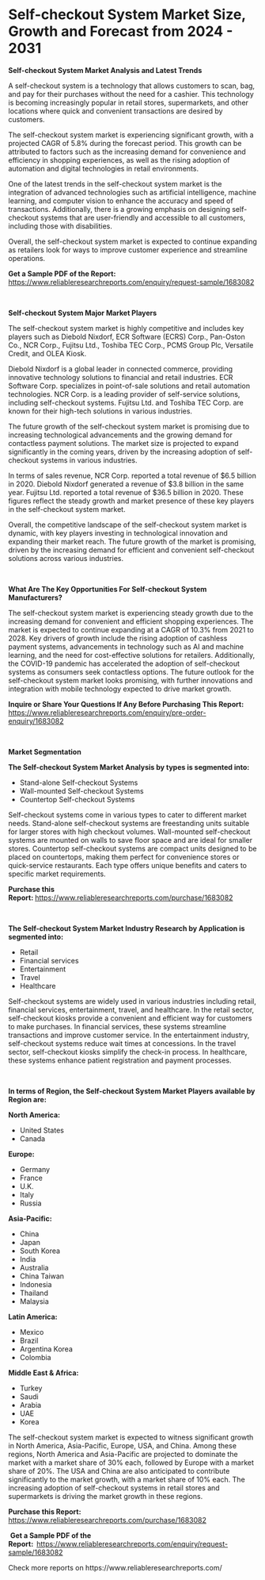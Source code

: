 <p><h1>Self-checkout System Market Size, Growth and Forecast from 2024 - 2031</h1></p><p><strong>Self-checkout System Market Analysis and Latest Trends</strong></p>
<p><p>A self-checkout system is a technology that allows customers to scan, bag, and pay for their purchases without the need for a cashier. This technology is becoming increasingly popular in retail stores, supermarkets, and other locations where quick and convenient transactions are desired by customers.</p><p>The self-checkout system market is experiencing significant growth, with a projected CAGR of 5.8% during the forecast period. This growth can be attributed to factors such as the increasing demand for convenience and efficiency in shopping experiences, as well as the rising adoption of automation and digital technologies in retail environments.</p><p>One of the latest trends in the self-checkout system market is the integration of advanced technologies such as artificial intelligence, machine learning, and computer vision to enhance the accuracy and speed of transactions. Additionally, there is a growing emphasis on designing self-checkout systems that are user-friendly and accessible to all customers, including those with disabilities.</p><p>Overall, the self-checkout system market is expected to continue expanding as retailers look for ways to improve customer experience and streamline operations.</p></p>
<p><strong>Get a Sample PDF of the Report:&nbsp;</strong> <a href="https://www.reliableresearchreports.com/enquiry/request-sample/1683082">https://www.reliableresearchreports.com/enquiry/request-sample/1683082</a></p>
<p>&nbsp;</p>
<p><strong>Self-checkout System Major Market Players</strong></p>
<p><p>The self-checkout system market is highly competitive and includes key players such as Diebold Nixdorf, ECR Software (ECRS) Corp., Pan-Oston Co., NCR Corp., Fujitsu Ltd., Toshiba TEC Corp., PCMS Group Plc, Versatile Credit, and OLEA Kiosk. </p><p>Diebold Nixdorf is a global leader in connected commerce, providing innovative technology solutions to financial and retail industries. ECR Software Corp. specializes in point-of-sale solutions and retail automation technologies. NCR Corp. is a leading provider of self-service solutions, including self-checkout systems. Fujitsu Ltd. and Toshiba TEC Corp. are known for their high-tech solutions in various industries.</p><p>The future growth of the self-checkout system market is promising due to increasing technological advancements and the growing demand for contactless payment solutions. The market size is projected to expand significantly in the coming years, driven by the increasing adoption of self-checkout systems in various industries.</p><p>In terms of sales revenue, NCR Corp. reported a total revenue of $6.5 billion in 2020. Diebold Nixdorf generated a revenue of $3.8 billion in the same year. Fujitsu Ltd. reported a total revenue of $36.5 billion in 2020. These figures reflect the steady growth and market presence of these key players in the self-checkout system market.</p><p>Overall, the competitive landscape of the self-checkout system market is dynamic, with key players investing in technological innovation and expanding their market reach. The future growth of the market is promising, driven by the increasing demand for efficient and convenient self-checkout solutions across various industries.</p></p>
<p>&nbsp;</p>
<p><strong>What Are The Key Opportunities For Self-checkout System Manufacturers?</strong></p>
<p><p>The self-checkout system market is experiencing steady growth due to the increasing demand for convenient and efficient shopping experiences. The market is expected to continue expanding at a CAGR of 10.3% from 2021 to 2028. Key drivers of growth include the rising adoption of cashless payment systems, advancements in technology such as AI and machine learning, and the need for cost-effective solutions for retailers. Additionally, the COVID-19 pandemic has accelerated the adoption of self-checkout systems as consumers seek contactless options. The future outlook for the self-checkout system market looks promising, with further innovations and integration with mobile technology expected to drive market growth.</p></p>
<p><strong>Inquire or Share Your Questions If Any Before Purchasing This Report:</strong> <a href="https://www.reliableresearchreports.com/enquiry/pre-order-enquiry/1683082">https://www.reliableresearchreports.com/enquiry/pre-order-enquiry/1683082</a></p>
<p>&nbsp;</p>
<p><strong>Market Segmentation</strong></p>
<p><strong>The Self-checkout System Market Analysis by types is segmented into:</strong></p>
<p><ul><li>Stand-alone Self-checkout Systems</li><li>Wall-mounted Self-checkout Systems</li><li>Countertop Self-checkout Systems</li></ul></p>
<p><p>Self-checkout systems come in various types to cater to different market needs. Stand-alone self-checkout systems are freestanding units suitable for larger stores with high checkout volumes. Wall-mounted self-checkout systems are mounted on walls to save floor space and are ideal for smaller stores. Countertop self-checkout systems are compact units designed to be placed on countertops, making them perfect for convenience stores or quick-service restaurants. Each type offers unique benefits and caters to specific market requirements.</p></p>
<p><strong>Purchase this Report:&nbsp;</strong><a href="https://www.reliableresearchreports.com/purchase/1683082">https://www.reliableresearchreports.com/purchase/1683082</a></p>
<p>&nbsp;</p>
<p><strong>The Self-checkout System Market Industry Research by Application is segmented into:</strong></p>
<p><ul><li>Retail</li><li>Financial services</li><li>Entertainment</li><li>Travel</li><li>Healthcare</li></ul></p>
<p><p>Self-checkout systems are widely used in various industries including retail, financial services, entertainment, travel, and healthcare. In the retail sector, self-checkout kiosks provide a convenient and efficient way for customers to make purchases. In financial services, these systems streamline transactions and improve customer service. In the entertainment industry, self-checkout systems reduce wait times at concessions. In the travel sector, self-checkout kiosks simplify the check-in process. In healthcare, these systems enhance patient registration and payment processes.</p></p>
<p>&nbsp;</p>
<p><strong>In terms of Region, the Self-checkout System Market Players available by Region are:</strong></p>
<p>
    <p> <strong> North America: </strong>
        <ul>
            <li>United States</li>
            <li>Canada</li>
        </ul>
        </p> 
    <p> <strong> Europe: </strong>
        <ul>
            <li>Germany</li>
            <li>France</li>
            <li>U.K.</li>
            <li>Italy</li>
            <li>Russia</li>
        </ul>
        </p> 
    <p> <strong> Asia-Pacific: </strong>
        <ul>
            <li>China</li>
            <li>Japan</li>
            <li>South Korea</li>
            <li>India</li>
            <li>Australia</li>
            <li>China Taiwan</li>
            <li>Indonesia</li>
            <li>Thailand</li>
            <li>Malaysia</li>
        </ul>
        </p> 
    <p> <strong> Latin America: </strong>
        <ul>
            <li>Mexico</li>
            <li>Brazil</li>
            <li>Argentina Korea</li>
            <li>Colombia</li>
        </ul>
        </p> 
    <p> <strong> Middle East & Africa: </strong>
        <ul>
            <li>Turkey</li>
            <li>Saudi</li>
            <li>Arabia</li>
            <li>UAE</li>
            <li>Korea</li>
        </ul>
    </p>
    </p>
<p><p>The self-checkout system market is expected to witness significant growth in North America, Asia-Pacific, Europe, USA, and China. Among these regions, North America and Asia-Pacific are projected to dominate the market with a market share of 30% each, followed by Europe with a market share of 20%. The USA and China are also anticipated to contribute significantly to the market growth, with a market share of 10% each. The increasing adoption of self-checkout systems in retail stores and supermarkets is driving the market growth in these regions.</p></p>
<p><strong>Purchase this Report: </strong><a href="https://www.reliableresearchreports.com/purchase/1683082">https://www.reliableresearchreports.com/purchase/1683082</a></p>
<p>&nbsp;<strong>Get a Sample PDF of the Report:&nbsp;&nbsp;</strong><a href="https://www.reliableresearchreports.com/enquiry/request-sample/1683082">https://www.reliableresearchreports.com/enquiry/request-sample/1683082</a></p>
<p><strong></strong></p>
<p>Check more reports on https://www.reliableresearchreports.com/</p>